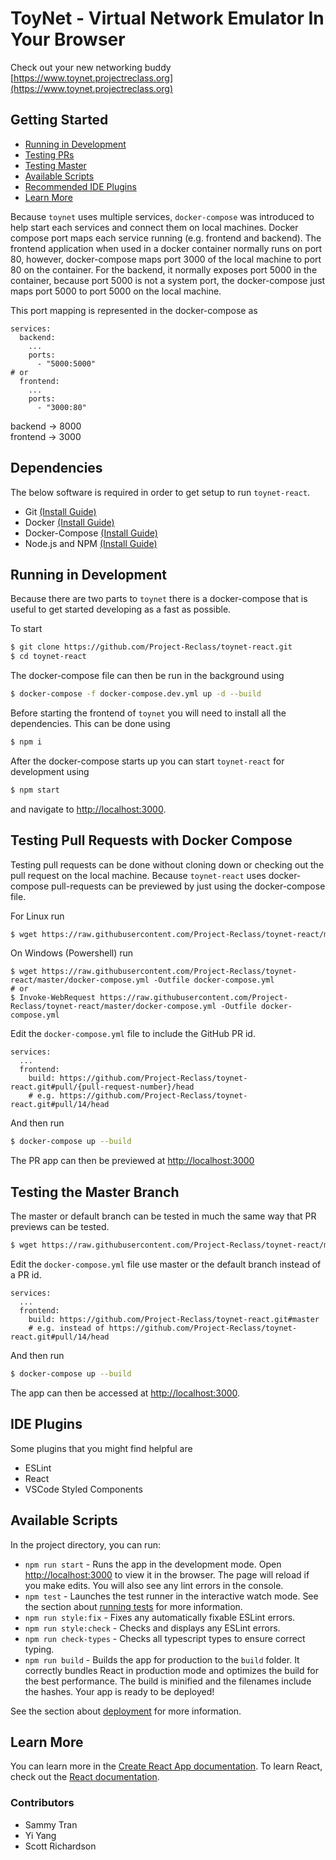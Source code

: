 # ToyNet - Virtual Network Emulator In Your Browser

Check out your new networking buddy [https://www.toynet.projectreclass.org](https://www.toynet.projectreclass.org)

## Getting Started

* [Running in Development](./#running-in-development)
* [Testing PRs](./#testing-pull-requests-with-docker-compose)
* [Testing Master](./#testing-the-master-branch)
* [Available Scripts](./#available-scripts)
* [Recommended IDE Plugins](./#ide-plugins)
* [Learn More](./#learn-more)

Because `toynet` uses multiple services, `docker-compose` was introduced to help start each services and connect them on local machines. Docker compose port maps each service running \(e.g. frontend and backend\). The frontend application when used in a docker container normally runs on port 80, however, docker-compose maps port 3000 of the local machine to port 80 on the container. For the backend, it normally exposes port 5000 in the container, because port 5000 is not a system port, the docker-compose just maps port 5000 to port 5000 on the local machine.

This port mapping is represented in the docker-compose as

```text
services:
  backend:
    ...
    ports:
      - "5000:5000"
# or
  frontend:
    ...
    ports:
      - "3000:80"
```

backend -&gt; 8000  
frontend -&gt; 3000

## Dependencies

The below software is required in order to get setup to run `toynet-react`.

* Git [\(Install Guide\)](https://git-scm.com/downloads)
* Docker [\(Install Guide\)](https://docs.docker.com/engine/install/)
* Docker-Compose [\(Install Guide\)](https://docs.docker.com/compose/install/)
* Node.js and NPM [\(Install Guide\)](https://nodejs.org/en/)

## Running in Development

Because there are two parts to `toynet` there is a docker-compose that is useful to get started developing as a fast as possible.

To start

```bash
$ git clone https://github.com/Project-Reclass/toynet-react.git
$ cd toynet-react
```

The docker-compose file can then be run in the background using

```bash
$ docker-compose -f docker-compose.dev.yml up -d --build
```

Before starting the frontend of `toynet` you will need to install all the dependencies. This can be done using

```bash
$ npm i
```

After the docker-compose starts up you can start `toynet-react` for development using

```bash
$ npm start
```

and navigate to [http://localhost:3000](http://localhost:3000).

## Testing Pull Requests with Docker Compose

Testing pull requests can be done without cloning down or checking out the pull request on the local machine. Because `toynet-react` uses docker-compose pull-requests can be previewed by just using the docker-compose file.

For Linux run

```bash
$ wget https://raw.githubusercontent.com/Project-Reclass/toynet-react/master/docker-compose.yml
```

On Windows \(Powershell\) run

```text
$ wget https://raw.githubusercontent.com/Project-Reclass/toynet-react/master/docker-compose.yml -Outfile docker-compose.yml
# or
$ Invoke-WebRequest https://raw.githubusercontent.com/Project-Reclass/toynet-react/master/docker-compose.yml -Outfile docker-compose.yml
```

Edit the `docker-compose.yml` file to include the GitHub PR id.

```text
services:
  ...
  frontend:
    build: https://github.com/Project-Reclass/toynet-react.git#pull/{pull-request-number}/head
    # e.g. https://github.com/Project-Reclass/toynet-react.git#pull/14/head
```

And then run

```bash
$ docker-compose up --build
```

The PR app can then be previewed at [http://localhost:3000](http://localhost:3000)

## Testing the Master Branch

The master or default branch can be tested in much the same way that PR previews can be tested.

```bash
$ wget https://raw.githubusercontent.com/Project-Reclass/toynet-react/master/docker-compose.yml
```

Edit the `docker-compose.yml` file use master or the default branch instead of a PR id.

```text
services:
  ...
  frontend:
    build: https://github.com/Project-Reclass/toynet-react.git#master
    # e.g. instead of https://github.com/Project-Reclass/toynet-react.git#pull/14/head
```

And then run

```bash
$ docker-compose up --build
```

The app can then be accessed at [http://localhost:3000](http://localhost:3000).

## IDE Plugins

Some plugins that you might find helpful are

* ESLint
* React
* VSCode Styled Components

## Available Scripts

In the project directory, you can run:

* `npm run start` - Runs the app in the development mode. Open [http://localhost:3000](http://localhost:3000) to view it in the browser. The page will reload if you make edits. You will also see any lint errors in the console.
* `npm test` - Launches the test runner in the interactive watch mode. See the section about [running tests](https://facebook.github.io/create-react-app/docs/running-tests) for more information.
* `npm run style:fix` - Fixes any automatically fixable ESLint errors.
* `npm run style:check` - Checks and displays any ESLint errors.
* `npm run check-types` - Checks all typescript types to ensure correct typing.
* `npm run build` - Builds the app for production to the `build` folder. It correctly bundles React in production mode and optimizes the build for the best performance. The build is minified and the filenames include the hashes. Your app is ready to be deployed!

See the section about [deployment](https://facebook.github.io/create-react-app/docs/deployment) for more information.

## Learn More

You can learn more in the [Create React App documentation](https://facebook.github.io/create-react-app/docs/getting-started). To learn React, check out the [React documentation](https://reactjs.org/).

### Contributors

* Sammy Tran
* Yi Yang
* Scott Richardson

